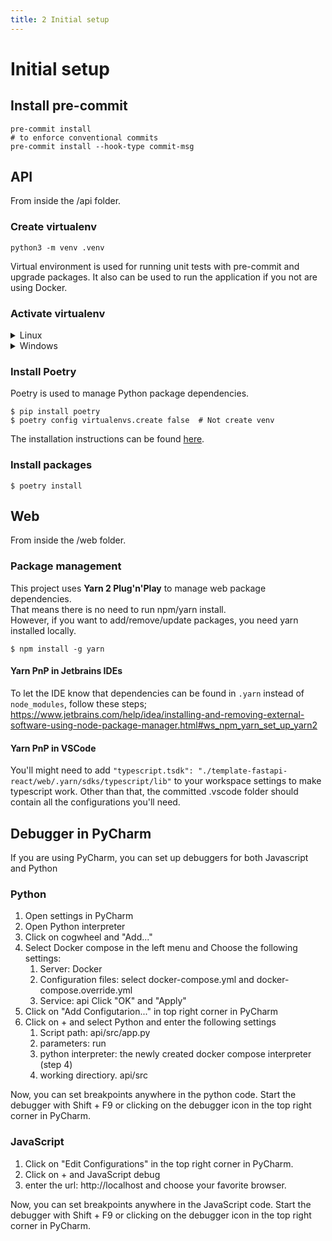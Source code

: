 ```yaml
---
title: 2 Initial setup
---
```


Initial setup
=============

## Install pre-commit

```
pre-commit install
# to enforce conventional commits
pre-commit install --hook-type commit-msg
```

## API

From inside the /api folder.

### Create virtualenv

```shell
python3 -m venv .venv
```

Virtual environment is used for running unit tests with pre-commit and upgrade packages. It also can be used to run the application if you not are using Docker.

### Activate virtualenv

<details>
<summary>Linux</summary>

```shell
$ source .venv/bin/activate
```
</details>

<details>
<summary>Windows</summary>

```shell
$ .\venv\Scripts\Activate.ps1
$ pip install --upgrade pip
```

</details>

### Install Poetry

Poetry is used to manage Python package dependencies.

```shell
$ pip install poetry
$ poetry config virtualenvs.create false  # Not create venv
```



The installation instructions can be found [here](https://python-poetry.org/docs/#installation).

### Install packages

```shell
$ poetry install
```

## Web

From inside the /web folder.

### Package management

This project uses __Yarn 2 Plug'n'Play__ to manage web package dependencies.  
That means there is no need to run npm/yarn install.  
However, if you want to add/remove/update packages, you need yarn installed locally.

```shell
$ npm install -g yarn
```

#### Yarn PnP in Jetbrains IDEs

To let the IDE know that dependencies can be found in `.yarn` instead of `node_modules`, follow these steps; https://www.jetbrains.com/help/idea/installing-and-removing-external-software-using-node-package-manager.html#ws_npm_yarn_set_up_yarn2 

#### Yarn PnP in VSCode

You'll might need to add `"typescript.tsdk": "./template-fastapi-react/web/.yarn/sdks/typescript/lib"` to your workspace settings to make typescript work. Other than that, the committed .vscode folder should contain all the configurations you'll need.


## Debugger in PyCharm
If you are using PyCharm, you can set up debuggers for both Javascript and Python

### Python
1) Open settings in PyCharm
2) Open Python interpreter
3) Click on cogwheel and "Add..."
4) Select Docker compose in the left menu and Choose the following settings:
   1) Server: Docker
   2) Configuration files: select docker-compose.yml and docker-compose.override.yml
   3) Service: api
   Click "OK" and "Apply"
5) Click on "Add Configutarion..." in top right corner in PyCharm
6) Click on + and select Python and enter the following settings
   1) Script path: api/src/app.py
   2) parameters: run
   3) python interpreter: the newly created docker compose interpreter (step 4)
   4) working directiory. api/src

Now, you can set breakpoints anywhere in the python code. Start the debugger with Shift + F9 or clicking on the debugger icon in the top right corner in PyCharm.

### JavaScript


1) Click on "Edit Configurations" in the top right corner in PyCharm.
2) Click on + and JavaScript debug
3) enter the url: http://localhost and choose your favorite browser.

Now, you can set breakpoints anywhere in the JavaScript code. Start the debugger with Shift + F9 or clicking on the debugger icon in the top right corner in PyCharm.

